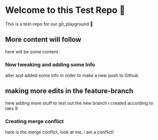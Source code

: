 # Welcome to this Test Repo :test_tube: 

This is a test-repo for our git_playground :playground_slide:

## More content will follow

here will be some content. 


### Now tweaking and adding some Info

alter and added some info in order to make a new push to Github


## making more edits in the feature-branch 

here adding more stuff to test out the new branch i created according to taks 9

### Creating merge conflict

here is the merge conflict, look at me, i am a conflict!
